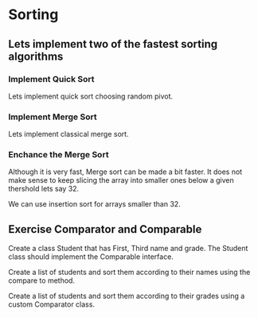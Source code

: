 # Sorting

## Lets implement two of the fastest sorting algorithms

### Implement Quick Sort

Lets implement quick sort choosing random pivot. 

### Implement Merge Sort

Lets implement classical merge sort.

### Enchance the Merge Sort

Although it is very fast, Merge sort can be made a bit faster.
It does not make sense to keep slicing the array into smaller ones below a given thershold lets say 32.

We can use insertion sort for arrays smaller than 32.

## Exercise Comparator and Comparable

Create a class Student that has First, Third name and grade.
The Student class should implement the Comparable interface.

Create a list of students and sort them according to their names using the compare to method.

Create a list of students and sort them according to their grades using a custom Comparator class.
